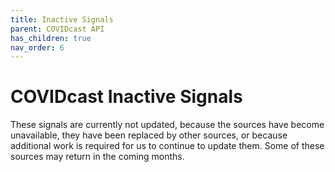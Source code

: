 ```yaml
---
title: Inactive Signals
parent: COVIDcast API
has_children: true
nav_order: 6
---
```


# COVIDcast Inactive Signals

These signals are currently not updated, because the sources have become
unavailable, they have been replaced by other sources, or because additional
work is required for us to continue to update them. Some of these sources may
return in the coming months.

